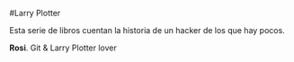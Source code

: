 #Larry Plotter

Esta serie de libros cuentan la historia de un hacker de los que hay pocos.

**Rosi**. Git & Larry Plotter lover


